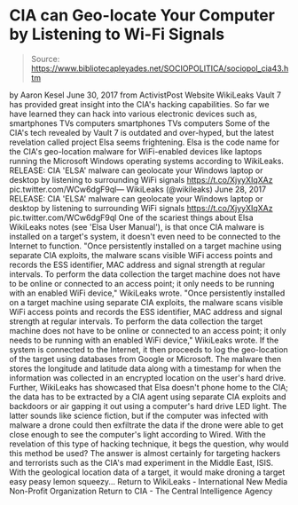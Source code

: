 # CIA can Geo-locate Your Computer by Listening to Wi-Fi Signals

> Source: https://www.bibliotecapleyades.net/SOCIOPOLITICA/sociopol_cia43.htm

by Aaron Kesel June 30, 2017
from ActivistPost Website
WikiLeaks Vault 7 has provided great insight into the CIA's hacking capabilities.
So far we have learned they can hack into various electronic devices such as,
smartphones TVs computers
smartphones
TVs
computers
Some of the CIA's tech revealed by Vault 7 is outdated and over-hyped, but the latest revelation called project Elsa seems frightening.
Elsa is the code name for the CIA's geo-location malware for WiFi-enabled devices like laptops running the Microsoft Windows operating systems according to WikiLeaks.
RELEASE: CIA 'ELSA' malware can geolocate your Windows laptop or desktop by listening to surrounding WiFi signals https://t.co/XjyyXIqXAz pic.twitter.com/WCw6dgF9ql— WikiLeaks (@wikileaks) June 28, 2017
RELEASE: CIA 'ELSA' malware can geolocate your Windows laptop or desktop by listening to surrounding WiFi signals https://t.co/XjyyXIqXAz pic.twitter.com/WCw6dgF9ql
One of the scariest things about Elsa WikiLeaks notes (see 'Elsa User Manual'), is that once CIA malware is installed on a target's system, it doesn't even need to be connected to the Internet to function.
"Once persistently installed on a target machine using separate CIA exploits, the malware scans visible WiFi access points and records the ESS identifier, MAC address and signal strength at regular intervals. To perform the data collection the target machine does not have to be online or connected to an access point; it only needs to be running with an enabled WiFi device," WikiLeaks wrote.
"Once persistently installed on a target machine using separate CIA exploits, the malware scans visible WiFi access points and records the ESS identifier, MAC address and signal strength at regular intervals.
To perform the data collection the target machine does not have to be online or connected to an access point; it only needs to be running with an enabled WiFi device," WikiLeaks wrote.
If the system is connected to the Internet, it then proceeds to log the geo-location of the target using databases from Google or Microsoft.
The malware then stores the longitude and latitude data along with a timestamp for when the information was collected in an encrypted location on the user's hard drive.
Further, WikiLeaks has showcased that Elsa doesn't phone home to the CIA; the data has to be extracted by a CIA agent using separate CIA exploits and backdoors or air gapping it out using a computer's hard drive LED light.
The latter sounds like science fiction, but if the computer was infected with malware a drone could then exfiltrate the data if the drone were able to get close enough to see the computer's light according to Wired.
With the revelation of this type of hacking technique, it begs the question,
why would this method be used?
The answer is almost certainly for targeting hackers and terrorists such as the CIA's mad experiment in the Middle East, ISIS.
With the geological location data of a target, it would make droning a target easy peasy lemon squeezy...
Return to WikiLeaks - International New Media Non-Profit Organization
Return to CIA - The Central Intelligence Agency
